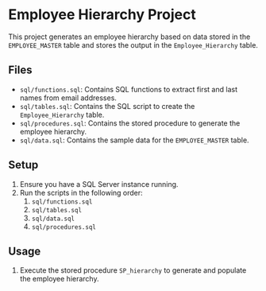 # Employee Hierarchy Project

This project generates an employee hierarchy based on data stored in the `EMPLOYEE_MASTER` table and stores the output in the `Employee_Hierarchy` table.

## Files

- `sql/functions.sql`: Contains SQL functions to extract first and last names from email addresses.
- `sql/tables.sql`: Contains the SQL script to create the `Employee_Hierarchy` table.
- `sql/procedures.sql`: Contains the stored procedure to generate the employee hierarchy.
- `sql/data.sql`: Contains the sample data for the `EMPLOYEE_MASTER` table.

## Setup

1. Ensure you have a SQL Server instance running.
2. Run the scripts in the following order:
    1. `sql/functions.sql`
    2. `sql/tables.sql`
    3. `sql/data.sql`
    3. `sql/procedures.sql`

## Usage

1. Execute the stored procedure `SP_hierarchy` to generate and populate the employee hierarchy.
